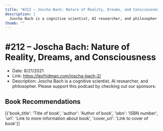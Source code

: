```yaml
---
title: "#212 – Joscha Bach: Nature of Reality, Dreams, and Consciousness"
description: |
  Joscha Bach is a cognitive scientist, AI researcher, and philosopher. Please support this podcast by checking out our sponsors:"
thumb: ""
---
```


# #212 – Joscha Bach: Nature of Reality, Dreams, and Consciousness

  - Date: 8/21/2021
  - Link: https://lexfridman.com/joscha-bach-2/
  - Description: Joscha Bach is a cognitive scientist, AI researcher, and philosopher. Please support this podcast by checking out our sponsors:

## Book Recommendations

[{'book_title': 'Title of book', 'author': 'Author of book', 'isbn': 'ISBN number', 'url': 'Link to more information about book', 'cover_url': 'Link to cover of book'}]
